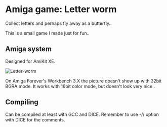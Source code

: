 # Amiga game: Letter worm

Collect letters and perhaps fly away as a butterfly..

This is a small game I made just for fun..

## Amiga system

Designed for AmiKit XE.

![Letter-worm](https://github.com/tickBit/Amiga-Letter-worm/assets/61118857/9722f171-b73c-44d8-91f2-5468b42b1ba0)


On Amiga Forever's Workbench 3.X the picture doesn't show up with 32bit BGRA mode. It works with 16bit color mode, but doesn't look very nice..

## Compiling

Can be compiled at least with GCC and DICE. Remember to use -// option with DICE for the comments.

